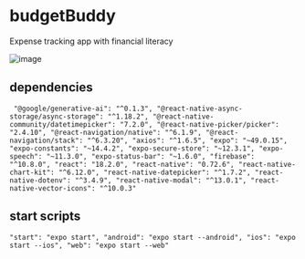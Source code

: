 # budgetBuddy

Expense tracking app with financial literacy 

![image](https://github.com/abhishksen/budgetBuddy/assets/100835323/071eac35-7c2b-40e7-9cd7-e8d258257a75)

## dependencies

` "@google/generative-ai": "^0.1.3", "@react-native-async-storage/async-storage": "^1.18.2", "@react-native-community/datetimepicker": "7.2.0", "@react-native-picker/picker": "2.4.10", "@react-navigation/native": "^6.1.9", "@react-navigation/stack": "^6.3.20", "axios": "^1.6.5", "expo": "~49.0.15", "expo-constants": "~14.4.2", "expo-secure-store": "~12.3.1", "expo-speech": "~11.3.0", "expo-status-bar": "~1.6.0", "firebase": "^10.8.0", "react": "18.2.0", "react-native": "0.72.6", "react-native-chart-kit": "^6.12.0", "react-native-datepicker": "^1.7.2", "react-native-dotenv": "^3.4.9", "react-native-modal": "^13.0.1", "react-native-vector-icons": "^10.0.3"`

## start scripts

`"start": "expo start", "android": "expo start --android", "ios": "expo start --ios", "web": "expo start --web"`
